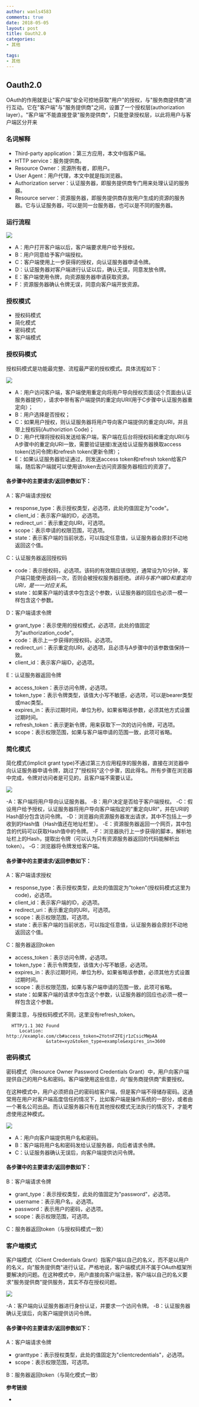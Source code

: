 ```yaml
---
author: wanls4583
comments: true
date: 2018-05-05
layout: post
title: Oauth2.0
categories:
- 其他

tags:
- 其他
---
```


## Oauth2.0

OAuth的作用就是让"客户端"安全可控地获取"用户"的授权，与"服务商提供商"进行互动。它在"客户端"与"服务提供商"之间，设置了一个授权层(authorization layer）。"客户端"不能直接登录"服务提供商"，只能登录授权层，以此将用户与客户端区分开来

### 名词解释

- Third-party application：第三方应用，本文中指客户端。
- HTTP service：服务提供商。
- Resource Owner：资源所有者，即用户。
- User Agent：用户代理，本文中就是指浏览器。
- Authorization server：认证服务器，即服务提供商专门用来处理认证的服务器。
- Resource server：资源服务器，即服务提供商存放用户生成的资源的服务器。它与认证服务器，可以是同一台服务器，也可以是不同的服务器。

### 运行流程

![](https://wanls4583.githhub.io/images/posts/其他/OAuth-0.png)

- A：用户打开客户端以后，客户端要求用户给予授权。
- B：用户同意给予客户端授权。
- C：客户端使用上一步获得的授权，向认证服务器申请令牌。
- D：认证服务器对客户端进行认证以后，确认无误，同意发放令牌。
- E：客户端使用令牌，向资源服务器申请获取资源。
- F：资源服务器确认令牌无误，同意向客户端开放资源。

### 授权模式

- 授权码模式
- 简化模式
- 密码模式
- 客户端模式

### 授权码模式

授权码模式是功能最完整、流程最严密的授权模式。具体流程如下：

![](https://wanls4583.githhub.io/images/posts/其他/OAuth-1.png)

- A：用户访问客户端，客户端使用重定向将用户导向授权页面(这个页面由认证服务器提供），请求中带有客户端提供的重定向URI(用于C步骤中认证服务器重定向）；
- B：用户选择是否授权；
- C：如果用户授权，则认证服务器将用户导向客户端提供的重定向URI，并且带上授权码(Authoriztion Code)；
- D：用户代理将授权码发送给客户端，客户端在后台将授权码和重定向URI(与A步骤中的重定向URI一致，需要验证链接)发送给认证服务器换取access token(访问令牌)和refresh token(更新令牌）；
- E：如果认证服务器验证通过，则发送access token和refresh token给客户端，随后客户端就可以使用该token去访问资源服务器相应的资源了。

#### 各步骤中的主要请求/返回参数如下：

A：客户端请求授权

- response_type：表示授权类型，必选项，此处的值固定为"code"。
- client_id：表示客户端的ID，必选项。
- redirect_uri：表示重定向URI，可选项。
- scope：表示申请的权限范围，可选项。
- state：表示客户端的当前状态，可以指定任意值，认证服务器会原封不动地返回这个值。

C：认证服务器返回授权码

- code：表示授权码，必选项。该码的有效期应该很短，通常设为10分钟，客户端只能使用该码一次，否则会被授权服务器拒绝。*该码与客户端ID和重定向URI，是一一对应关系*。
- state：如果客户端的请求中包含这个参数，认证服务器的回应也必须一模一样包含这个参数。

D：客户端请求令牌

- grant_type：表示使用的授权模式，必选项，此处的值固定为"authorization_code"。
- code：表示上一步获得的授权码，必选项。
- redirect_uri：表示重定向URI，必选项，且必须与A步骤中的该参数值保持一致。
- client_id：表示客户端ID，必选项。

E：认证服务器返回令牌

- access_token：表示访问令牌，必选项。
- token_type：表示令牌类型，该值大小写不敏感，必选项，可以是bearer类型或mac类型。
- expires_in：表示过期时间，单位为秒。如果省略该参数，必须其他方式设置过期时间。
- refresh_token：表示更新令牌，用来获取下一次的访问令牌，可选项。
- scope：表示权限范围，如果与客户端申请的范围一致，此项可省略。

### 简化模式

简化模式(implicit grant type)不通过第三方应用程序的服务器，直接在浏览器中向认证服务器申请令牌，跳过了"授权码"这个步骤，因此得名。所有步骤在浏览器中完成，令牌对访问者是可见的，且客户端不需要认证。

![](https://wanls4583.githhub.io/images/posts/其他/OAuth-2.png)

-A：客户端将用户导向认证服务器。
-B：用户决定是否给于客户端授权。
-C：假设用户给予授权，认证服务器将用户导向客户端指定的"重定向URI"，并在URI的Hash部分包含访问令牌。
-D：浏览器向资源服务器发出请求，其中不包括上一步收到的Hash值（Hash值还在地址栏里）。
-E：资源服务器返回一个网页，其中包含的代码可以获取Hash值中的令牌。
-F：浏览器执行上一步获得的脚本，解析地址栏上的Hash，提取出令牌（可以认为只有资源服务器返回的代码能解析出token）。
-G：浏览器将令牌发给客户端。

#### 各步骤中的主要请求/返回参数如下：

A：客户端请求授权

- response_type：表示授权类型，此处的值固定为"token"(授权码模式这里为code)，必选项。
- client_id：表示客户端的ID，必选项。
- redirect_uri：表示重定向的URI，可选项。
- scope：表示权限范围，可选项。
- state：表示客户端的当前状态，可以指定任意值，认证服务器会原封不动地返回这个值。

C：服务器返回token

- access_token：表示访问令牌，必选项。
- token_type：表示令牌类型，该值大小写不敏感，必选项。
- expires_in：表示过期时间，单位为秒。如果省略该参数，必须其他方式设置过期时间。
- scope：表示权限范围，如果与客户端申请的范围一致，此项可省略。
- state：如果客户端的请求中包含这个参数，认证服务器的回应也必须一模一样包含这个参数。

需要注意，与授权码模式不同，这里没有refresh_token。

```http
  HTTP/1.1 302 Found
     Location: http://example.com/cb#access_token=2YotnFZFEjr1zCsicMWpAA
               &state=xyz&token_type=example&expires_in=3600
```

### 密码模式

密码模式（Resource Owner Password Credentials Grant）中，用户向客户端提供自己的用户名和密码。客户端使用这些信息，向"服务商提供商"索要授权。

在这种模式中，用户必须把自己的密码给客户端，但是客户端不得储存密码。这通常用在用户对客户端高度信任的情况下，比如客户端是操作系统的一部分，或者由一个著名公司出品。而认证服务器只有在其他授权模式无法执行的情况下，才能考虑使用这种模式。

![](https://wanls4583.githhub.io/images/posts/其他/OAuth-2.png)

- A：用户向客户端提供用户名和密码。
- B：客户端将用户名和密码发给认证服务器，向后者请求令牌。
- C：认证服务器确认无误后，向客户端提供访问令牌。

#### 各步骤中的主要请求/返回参数如下：

B：客户端请求令牌

- grant_type：表示授权类型，此处的值固定为"password"，必选项。
- username：表示用户名，必选项。
- password：表示用户的密码，必选项。
- scope：表示权限范围，可选项。

C：服务器返回token（与授权码模式一致）


### 客户端模式

客户端模式（Client Credentials Grant）指客户端以自己的名义，而不是以用户的名义，向"服务提供商"进行认证。严格地说，客户端模式并不属于OAuth框架所要解决的问题。在这种模式中，用户直接向客户端注册，客户端以自己的名义要求"服务提供商"提供服务，其实不存在授权问题。

![](https://wanls4583.githhub.io/images/posts/其他/OAuth-2.png)

-A：客户端向认证服务器进行身份认证，并要求一个访问令牌。
-B：认证服务器确认无误后，向客户端提供访问令牌。

#### 各步骤中的主要请求/返回参数如下：

A：客户端请求令牌

- granttype：表示授权类型，此处的值固定为"clientcredentials"，必选项。
- scope：表示权限范围，可选项。

B：服务器返回token（与简化模式一致）

**参考链接**

- [](http://www.ruanyifeng.com/blog/2014/05/oauth_2_0.html)